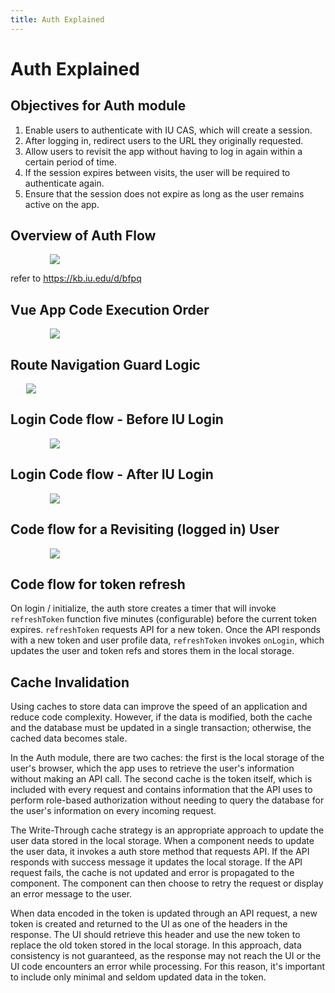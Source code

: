 ```yaml
---
title: Auth Explained
---
```


# Auth Explained

## Objectives for Auth module
1. Enable users to authenticate with IU CAS, which will create a session.
2. After logging in, redirect users to the URL they originally requested.
3. Allow users to revisit the app without having to log in again within a certain period of time.
4. If the session expires between visits, the user will be required to authenticate again.
5. Ensure that the session does not expire as long as the user remains active on the app.

## Overview of Auth Flow
<img src="/ui/assets/auth-overview-2.png" style="max-width: 75%;" class="center">

refer to https://kb.iu.edu/d/bfpq

## Vue App Code Execution Order
<img src="/ui/assets/app-load.png" style="max-width: 75%;" class="center">

## Route Navigation Guard Logic
<img src="/ui/assets/navigation-guard-logic.png" style="max-width: 90%;" class="center">

## Login Code flow - Before IU Login
<img src="/ui/assets/login-flow-before-cas.png" style="max-width: 75%;" class="center">

## Login Code flow - After IU Login
<img src="/ui/assets/login-flow-after-cas-return.png" style="max-width: 75%;" class="center">

## Code flow for a Revisiting (logged in) User
<img src="/ui/assets/logged-in-flow.png" style="max-width: 75%;" class="center">

## Code flow for token refresh
On login / initialize, the auth store creates a timer that will invoke `refreshToken` function five minutes (configurable) before the current token expires. `refreshToken` requests API for a new token. Once the API responds with a new token and user profile data, `refreshToken` invokes `onLogin`, which updates the user and token refs and stores them in the local storage.

## Cache Invalidation

Using caches to store data can improve the speed of an application and reduce code complexity. However, if the data is modified, both the cache and the database must be updated in a single transaction; otherwise, the cached data becomes stale.

In the Auth module, there are two caches: the first is the local storage of the user's browser, which the app uses to retrieve the user's information without making an API call. The second cache is the token itself, which is included with every request and contains information that the API uses to perform role-based authorization without needing to query the database for the user's information on every incoming request.

The Write-Through cache strategy is an appropriate approach to update the user data stored in the local storage. When a component needs to update the user data, it invokes a auth store method that requests API. If the API responds with success message it updates the local storage. If the API request fails, the cache is not updated and error is propagated to the component. The component can then choose to retry the request or display an error message to the user.

When data encoded in the token is updated through an API request, a new token is created and returned to the UI as one of the headers in the response. The UI should retrieve this header and use the new token to replace the old token stored in the local storage. In this approach, data consistency is not guaranteed, as the response may not reach the UI or the UI code encounters an error while processing. For this reason, it's important to include only minimal and seldom updated data in the token.

<style>
  .center {
    display: block;
    margin-left: auto;
    margin-right: auto;
  }
</style>